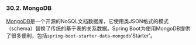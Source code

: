 ### 30.2. MongoDB

[MongoDB](http://www.mongodb.com/)是一个开源的NoSQL文档数据库，它使用类JSON格式的模式（schema）替换了传统的基于表的关系数据。Spring Boot为使用MongoDB提供了很多便利，包括`spring-boot-starter-data-mongodb`'Starter'。
